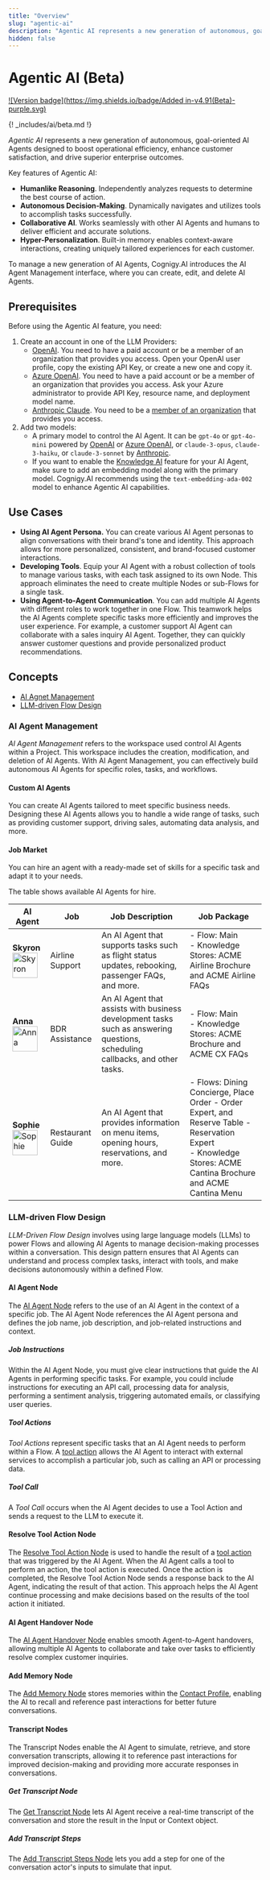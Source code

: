 ```yaml
---
title: "Overview"
slug: "agentic-ai"
description: "Agentic AI represents a new generation of autonomous, goal-oriented AI Agents designed to boost operational efficiency, enhance customer satisfaction, and drive superior enterprise outcomes."
hidden: false
---
```


# Agentic AI (Beta)

[![Version badge](https://img.shields.io/badge/Added in-v4.91(Beta)-purple.svg)](../../../release-notes/4.91.md)

{! _includes/ai/beta.md !}

_Agentic AI_ represents a new generation of autonomous, goal-oriented AI Agents designed to boost operational efficiency, enhance customer satisfaction, and drive superior enterprise outcomes.

Key features of Agentic AI:

- **Humanlike Reasoning**. Independently analyzes requests to determine the best course of action.
- **Autonomous Decision-Making**. Dynamically navigates and utilizes tools to accomplish tasks successfully.
- **Collaborative AI**. Works seamlessly with other AI Agents and humans to deliver efficient and accurate solutions.
- **Hyper-Personalization**. Built-in memory enables context-aware interactions, creating uniquely tailored experiences for each customer.

To manage a new generation of AI Agents, Cognigy.AI introduces the AI Agent Management interface,
where you can create, edit, and delete AI Agents.

## Prerequisites

Before using the Agentic AI feature, you need:

1. Create an account in one of the LLM Providers:
    - [OpenAI](https://platform.openai.com/). You need to have a paid account or be a member of an organization that provides you access. Open your OpenAI user profile, copy the existing API Key, or create a new one and copy it.
    - [Azure OpenAI](https://azure.microsoft.com/en-us/products/cognitive-services/openai-service). You need to have a paid account or be a member of an organization that provides you access. Ask your Azure administrator to provide API Key, resource name, and deployment model name.
    - [Anthropic Claude](https://console.anthropic.com/docs). You need to be a [member of an organization](https://console.anthropic.com/docs/access) that provides you access.
2. Add two models:
    - A primary model to control the AI Agent. It can be `gpt-4o` or `gpt-4o-mini` powered by [OpenAI](../llms/providers/openai.md) or [Azure OpenAI](../llms/providers/microsoft-azure-openai.md), or `claude-3-opus`, `claude-3-haiku`, or `claude-3-sonnet` by [Anthropic](../llms/providers/anthropic.md).
    - If you want to enable the [Knowledge AI](../knowledge-ai/overview.md) feature for your AI Agent, make sure to add an embedding model along with the primary model. Cognigy.AI recommends using the `text-embedding-ada-002` model to enhance Agentic AI capabilities.

## Use Cases

- **Using AI Agent Persona.** You can create various AI Agent personas to align conversations with their brand's tone and identity. This approach allows for more personalized, consistent, and brand-focused customer interactions.
- **Developing Tools**. Equip your AI Agent with a robust collection of tools to manage various tasks, with each task assigned to its own Node. This approach eliminates the need to create multiple Nodes or sub-Flows for a single task.
- **Using Agent-to-Agent Communication**. You can add multiple AI Agents with different roles to work together in one Flow. This teamwork helps the AI Agents complete specific tasks more efficiently and improves the user experience. For example, a customer support AI Agent can collaborate with a sales inquiry AI Agent. Together, they can quickly answer customer questions and provide personalized product recommendations.

## Concepts

- [AI Agnet Management](#ai-agent-management)
- [ LLM-driven Flow Design](#llm-driven-flow-design)

### AI Agent Management

_AI Agent Management_ refers to the workspace used control AI Agents within a Project. 
This workspace includes the creation, modification, and deletion of AI Agents. 
With AI Agent Management, you can effectively build autonomous AI Agents for specific roles, tasks, and workflows.

#### Custom AI Agents

You can create AI Agents tailored to meet specific business needs.
Designing these AI Agents allows you to handle a wide range of tasks, such as providing customer support, driving sales, automating data analysis, and more.

#### Job Market

You can hire an agent with a ready-made set of skills for a specific task and adapt it to your needs.

The table shows available AI Agents for hire.

| AI Agent                                                                                            | Job              | Job Description                                                                                                              | Job Package                                                                                                                                                       |
|-----------------------------------------------------------------------------------------------------|------------------|------------------------------------------------------------------------------------------------------------------------------|-------------------------------------------------------------------------------------------------------------------------------------------------------------------|
| **Skyron** <img src="../../../../_assets/ai/empower/agentic-ai/Skyron.png" alt="Skyron" width="50"> | Airline Support  | An AI Agent that supports tasks such as flight status updates, rebooking, passenger FAQs, and more.                          | - Flow: Main <br>- Knowledge Stores: ACME Airline Brochure and ACME Airline FAQs                                                                                  |
| **Anna** <br> <img src="../../../../_assets/ai/empower/agentic-ai/Anna.png" alt="Anna" width="50">  | BDR Assistance   | An AI Agent that assists with business development tasks such as answering questions, scheduling callbacks, and other tasks. | - Flow: Main <br>- Knowledge Stores: ACME Brochure and ACME CX FAQs                                                                                               |
| **Sophie** <img src="../../../../_assets/ai/empower/agentic-ai/Sophie.png" alt="Sophie" width="50"> | Restaurant Guide | An AI Agent that provides information on menu items, opening hours, reservations, and more.                                  | - Flows: Dining Concierge, Place Order - Order Expert, and Reserve Table - Reservation Expert <br>- Knowledge Stores: ACME Cantina Brochure and ACME Cantina Menu |

### LLM-driven Flow Design

_LLM-Driven Flow Design_ involves using large language models (LLMs) to power Flows and allowing AI Agents to manage decision-making processes within a conversation. This design pattern ensures that AI Agents can understand and process complex tasks, interact with tools, and make decisions autonomously within a defined Flow.

#### AI Agent Node

The [AI Agent Node](../../build/node-reference/ai/ai-agent.md) refers to the use of an AI Agent in the context of a specific job. The AI Agent Node references the AI Agent persona and defines the job name, job description, and job-related instructions and context.

##### Job Instructions

Within the AI Agent Node, you must give clear instructions that guide the AI Agents in performing specific tasks. 
For example, you could include instructions for executing an API call, processing data for analysis, performing a sentiment analysis, triggering automated emails, or classifying user queries.

##### Tool Actions

_Tool Actions_ represent specific tasks that an AI Agent needs to perform within a Flow. 
A [tool action](../../build/node-reference/ai/ai-agent.md#tool) allows the AI Agent to interact with external services to accomplish a particular job, such as calling an API or processing data.

##### Tool Call

A _Tool Call_ occurs when the AI Agent decides to use a Tool Action and sends a request to the LLM to execute it.

#### Resolve Tool Action Node

The [Resolve Tool Action Node](../../build/node-reference/ai/resolve-tool-action.md) is used to handle the result of a [tool action](#tool-actions) that was triggered by the AI Agent.
When the AI Agent calls a tool to perform an action, the tool action is executed.
Once the action is completed, the Resolve Tool Action Node sends a response back to the AI Agent,
indicating the result of that action.
This approach helps the AI Agent continue processing and make decisions based on the results of the tool action it initiated.

#### AI Agent Handover Node

The [AI Agent Handover Node](../../build/node-reference/ai/ai-agent-handover.md) enables smooth Agent-to-Agent handovers, allowing multiple AI Agents to collaborate and take over tasks to efficiently resolve complex customer inquiries.

#### Add Memory Node

The [Add Memory Node](../../build/node-reference/analytics/add-memory.md) stores memories within the [Contact Profile](../../analyze/contact-profiles.md), enabling the AI to recall and reference past interactions for better future conversations.

#### Transcript Nodes

The Transcript Nodes enable the AI Agent to simulate, retrieve, and store conversation transcripts, allowing it to reference past interactions for improved decision-making and providing more accurate responses in conversations.

##### Get Transcript Node

The [Get Transcript Node](../../build/node-reference/service/get-transcript.md) lets AI Agent receive a real-time transcript of the conversation and store the result in the Input or Context object.

##### Add Transcript Steps

The [Add Transcript Steps Node](../../build/node-reference/service/add-transcript-steps.md) lets you add a step for one of the conversation actor's inputs to simulate that input.